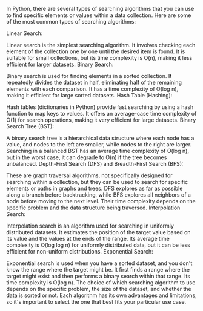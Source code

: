In Python, there are several types of searching algorithms that you can use to find specific elements or values within a data collection. Here are some of the most common types of searching algorithms:

Linear Search:

Linear search is the simplest searching algorithm.
It involves checking each element of the collection one by one until the desired item is found.
It is suitable for small collections, but its time complexity is O(n), making it less efficient for larger datasets.
Binary Search:

Binary search is used for finding elements in a sorted collection.
It repeatedly divides the dataset in half, eliminating half of the remaining elements with each comparison.
It has a time complexity of O(log n), making it efficient for large sorted datasets.
Hash Table (Hashing):

Hash tables (dictionaries in Python) provide fast searching by using a hash function to map keys to values.
It offers an average-case time complexity of O(1) for search operations, making it very efficient for large datasets.
Binary Search Tree (BST):

A binary search tree is a hierarchical data structure where each node has a value, and nodes to the left are smaller, while nodes to the right are larger.
Searching in a balanced BST has an average time complexity of O(log n), but in the worst case, it can degrade to O(n) if the tree becomes unbalanced.
Depth-First Search (DFS) and Breadth-First Search (BFS):

These are graph traversal algorithms, not specifically designed for searching within a collection, but they can be used to search for specific elements or paths in graphs and trees.
DFS explores as far as possible along a branch before backtracking, while BFS explores all neighbors of a node before moving to the next level.
Their time complexity depends on the specific problem and the data structure being traversed.
Interpolation Search:

Interpolation search is an algorithm used for searching in uniformly distributed datasets.
It estimates the position of the target value based on its value and the values at the ends of the range.
Its average time complexity is O(log log n) for uniformly distributed data, but it can be less efficient for non-uniform distributions.
Exponential Search:

Exponential search is used when you have a sorted dataset, and you don't know the range where the target might be.
It first finds a range where the target might exist and then performs a binary search within that range.
Its time complexity is O(log n).
The choice of which searching algorithm to use depends on the specific problem, the size of the dataset, and whether the data is sorted or not. Each algorithm has its own advantages and limitations, so it's important to select the one that best fits your particular use case.
